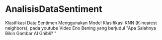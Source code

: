 # AnalisisDataSentiment
Klasifikasi Data Sentimen Menggunakan Model Klasifikasi KNN (K-nearest neighbors), pada youtube Video Eno Bening yang berjudul "Apa Salahnya Bikin Gambar AI Ghibli? "
